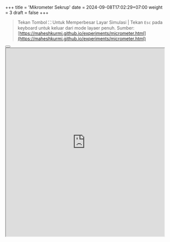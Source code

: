 +++
title = 'Mikrometer Sekrup'
date = 2024-09-08T17:02:29+07:00
weight = 3
draft = false
+++



 > Tekan Tombol ⛶ Untuk Memperbesar Layar Simulasi | Tekan `Esc` pada keyboard untuk keluar dari mode layaer penuh. Sumber: [https://maheshkurmi.github.io/experiments/micrometer.html](https://maheshkurmi.github.io/experiments/micrometer.html)

<div style="margin-top: 1em;"></div>

<div class="mywrapper" style="width: 100%; height: 600px;">
    <div
        id="fullScreenElement1"
        style="width: 100%; height: 600px;"
        class="button"
    >
        <button id="fullscreenButton" onclick="toggleFullscreen()">
            <!-- Default icon for fullscreen -->
            <svg id="fullscreenIcon" viewBox="0 0 24 24">
                <path d="M7 14H5v5h5v-2H7v-3zm-2-4h2V7h3V5H5v5zm12 7h-3v2h5v-5h-2v3zM14 5v2h3v3h2V5h-5z"></path>
            </svg>
        </button>
        <!-- <p style="margin-bottom: 1em;">Tekan Tombol ⛶  untuk Memperbesar Layar Simulasi.</br></p> -->
        <iframe src="https://maheshkurmi.github.io/experiments/micrometer.html" style="width:100%; height:100%">
            Your browser doesn't support iframes
        </iframe>
    </div>
</div>

<script>
    // Get the elements
    const fullscreenButton = document.getElementById('fullscreenButton');
    const fullscreenIcon = document.getElementById('fullscreenIcon');
    const fullscreenElement = document.getElementById('fullScreenElement1');

    // Function to toggle fullscreen
    function toggleFullscreen() {
        if (!document.fullscreenElement) {
            // Enter fullscreen
            fullscreenElement.requestFullscreen().then(() => {
                // Change the icon to unfullscreen
                fullscreenIcon.innerHTML = `<path d="M5 16h3v3h2v-5H5v2zm3-8H5v2h5V5H8v3zm6 11h2v-3h3v-2h-5v5zm2-11V5h-2v5h5V8h-3z"></path>`;
            });
        } else {
            // Exit fullscreen
            document.exitFullscreen().then(() => {
                // Change the icon back to fullscreen
                fullscreenIcon.innerHTML = `<path d="M7 14H5v5h5v-2H7v-3zm-2-4h2V7h3V5H5v5zm12 7h-3v2h5v-5h-2v3zM14 5v2h3v3h2V5h-5z"></path>`;
            });
        }
    }

    // Add an event listener for when fullscreen changes
    document.addEventListener('fullscreenchange', () => {
        if (!document.fullscreenElement) {
            // Change the icon to fullscreen when exiting fullscreen
            fullscreenIcon.innerHTML = `<path d="M7 14H5v5h5v-2H7v-3zm-2-4h2V7h3V5H5v5zm12 7h-3v2h5v-5h-2v3zM14 5v2h3v3h2V5h-5z"></path>`;
        }
    });
</script>
